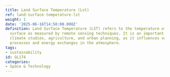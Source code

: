 ```yaml
---
title: Land Surface Temperature (Lst)
ref: land-surface-temperature-lst
weight: 1
date: '2025-06-16T14:50:00.000Z'
definition: Land Surface Temperature (LST) refers to the temperature of the Earth's
  surface as measured by remote sensing techniques. It is an important parameter in
  climate studies, agriculture, and urban planning, as it influences various environmental
  processes and energy exchanges in the atmosphere.
tags:
- sustainability
id: GL174
categories:
- Space & Technology
---
```


